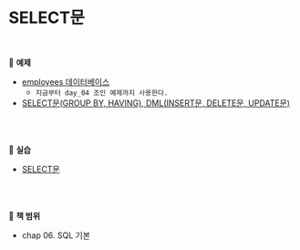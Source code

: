 # SELECT문

<br>

:milky_way: **예제**
- [employees 데이터베이스](./employees_db) 
    - `지금부터 day_04 조인 예제까지 사용한다.`
- [SELECT문(GROUP BY, HAVING), DML(INSERT문, DELETE문, UPDATE문)](./day_02.sql)
<br>
<br>

:milky_way: **실습**
- [SELECT문](./day_02_practice.sql)

<br>
<br>

:milky_way: **책 범위**
- chap 06. SQL 기본